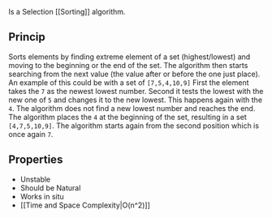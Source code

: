 Is a Selection [[Sorting]] algorithm.
## Princip
Sorts elements by finding extreme element of a set (highest/lowest) and moving to the beginning or the end of the set. The algorithm then starts searching from the next value (the value after or before the one just place).
	An example of this could be with a set of `[7,5,4,10,9]`
	First the element takes the `7` as the newest lowest number.
	Second it tests the lowest with the new one of `5` and changes it to the new lowest.
	This happens again with the `4`.
	The algorithm does not find a new lowest number and reaches the end.
	The algorithm places the `4` at the beginning of the set, resulting in a set `[4,7,5,10,9]`.
	The algorithm starts again from the second position which is once again `7`.
## Properties
- Unstable
- Should be Natural
- Works in situ
- [[Time and Space Complexity|O(n^2)]]